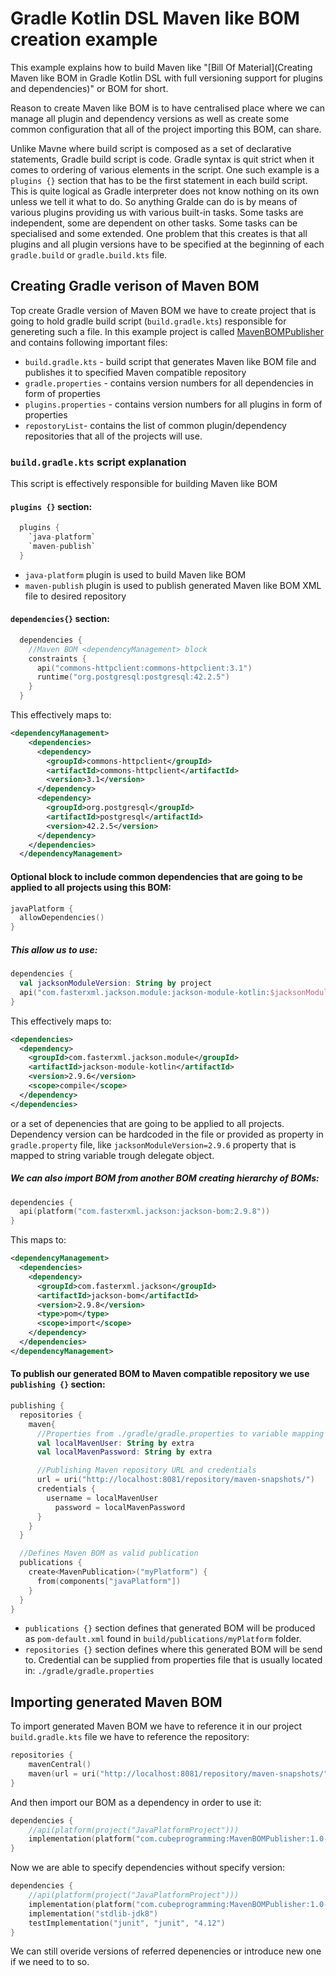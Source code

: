 # Gradle Kotlin DSL Maven like BOM creation example

This example explains how to build Maven like "[Bill Of Material](Creating Maven like BOM in Gradle Kotlin DSL with full versioning support for plugins and dependencies)" or BOM for short.

Reason to create Maven like BOM is to have centralised place where we can manage all plugin and dependency versions as well as create some common configuration that all of the project importing this BOM, can share.

Unlike Mavne where build script is composed as a set of declarative statements, Gradle build script is code. Gradle syntax is quit strict when it comes to ordering of various elements in the script. One such example is a `plugins {}` section that has to be the first statement in each build script. This is quite logical as Gradle interpreter does not know nothing on its own unless we tell it what to do. So anything Gralde can do is by means of various plugins providing us with various built-in tasks. Some tasks are independent, some are dependent on other tasks. Some tasks can be specialised and some extended. One problem that this creates is that all plugins and all plugin versions have to be specified at the beginning of each `gradle.build` or `gradle.build.kts` file.

## Creating Gradle verison of Maven BOM

Top create Gradle version of Maven BOM we have to create project that is going to hold gradle build script (`build.gradle.kts`) responsible for genereting such a file. In this example project is called [MavenBOMPublisher](https://github.com/cubeprogramming/GradleBOM/tree/master/MavenBOMPublisher) and contains following important files:

- `build.gradle.kts` - build script that generates Maven like BOM file and publishes it to specified Maven compatible repository
- `gradle.properties` - contains version numbers for all dependencies in form of properties
- `plugins.properties` - contains version numbers for all plugins in form of properties
- `repostoryList`- contains the list of common plugin/dependency repositories that all of the projects will use.

### `build.gradle.kts` script explanation

This script is effectively responsible for building Maven like BOM

#### `plugins {}` section:

```kotlin
  plugins {
    `java-platform`
    `maven-publish`
  }
```

- `java-platform` plugin is used to build Maven like BOM
- `maven-publish` plugin is used to publish generated Maven like BOM XML file to desired repository

#### `dependencies{}` section:

```kotlin
  dependencies {
    //Maven BOM <dependencyManagement> block
    constraints {
      api("commons-httpclient:commons-httpclient:3.1")
      runtime("org.postgresql:postgresql:42.2.5")
    }
  }
```

This effectively maps to:

```xml
<dependencyManagement>
    <dependencies>
      <dependency>
        <groupId>commons-httpclient</groupId>
        <artifactId>commons-httpclient</artifactId>
        <version>3.1</version>
      </dependency>
      <dependency>
        <groupId>org.postgresql</groupId>
        <artifactId>postgresql</artifactId>
        <version>42.2.5</version>
      </dependency>
    </dependencies>
  </dependencyManagement>
```

#### Optional block to include common dependencies that are going to be applied to all projects using this BOM:

```kotlin
javaPlatform {
  allowDependencies()
}
```

##### This allow us to use:

```kotlin
dependencies {
  val jacksonModuleVersion: String by project
  api("com.fasterxml.jackson.module:jackson-module-kotlin:$jacksonModuleVersion")
}
```

This effectively maps to:

```xml
<dependencies>
  <dependency>
    <groupId>com.fasterxml.jackson.module</groupId>
    <artifactId>jackson-module-kotlin</artifactId>
    <version>2.9.6</version>
    <scope>compile</scope>
  </dependency>
</dependencies>
```

or a set of depenencies that are going to be applied to all projects. Dependency version can be hardcoded in the file or provided as property in `gradle.property` file, like `jacksonModuleVersion=2.9.6` property that is mapped to string variable trough delegate object.

##### We can also import BOM from another BOM creating hierarchy of BOMs:

```kotlin
dependencies {
  api(platform("com.fasterxml.jackson:jackson-bom:2.9.8"))
}
```

This maps to:

```xml
<dependencyManagement>
  <dependencies>
    <dependency>
      <groupId>com.fasterxml.jackson</groupId>
      <artifactId>jackson-bom</artifactId>
      <version>2.9.8</version>
      <type>pom</type>
      <scope>import</scope>
    </dependency>
  </dependencies>
</dependencyManagement>
```

#### To publish our generated BOM to Maven compatible repository we use `publishing {}` section:

```kotlin
publishing {
  repositories {
    maven{
      //Properties from ./gradle/gradle.properties to variable mapping
      val localMavenUser: String by extra
      val localMavenPassword: String by extra

      //Publishing Maven repository URL and credentials
      url = uri("http://localhost:8081/repository/maven-snapshots/")
      credentials {
        username = localMavenUser
          password = localMavenPassword
      }
    }
  }

  //Defines Maven BOM as valid publication
  publications {
    create<MavenPublication>("myPlatform") {
      from(components["javaPlatform"])
    }
  }
}
```

- `publications {}` section defines that generated BOM will be produced as `pom-default.xml` found in `build/publications/myPlatform` folder.
- `repositories {}` section defines where this generated BOM will be send to. Credential can be supplied from properties file that is usually located in: `./gradle/gradle.properties`

## Importing generated Maven BOM

To import generated Maven BOM we have to reference it in our project `build.gradle.kts` file we have to reference the repository:

```kotlin
repositories {
    mavenCentral()
    maven(url = uri("http://localhost:8081/repository/maven-snapshots/"))
}
```

And then import our BOM as a dependency in order to use it:

```kotlin
dependencies {
    //api(platform(project("JavaPlatformProject")))
    implementation(platform("com.cubeprogramming:MavenBOMPublisher:1.0-SNAPSHOT"))
}
```

Now we are able to specify dependencies without specify version:

```kotlin
dependencies {
    //api(platform(project("JavaPlatformProject")))
    implementation(platform("com.cubeprogramming:MavenBOMPublisher:1.0-SNAPSHOT"))
    implementation("stdlib-jdk8")
    testImplementation("junit", "junit", "4.12")
}
```

We can still overide versions of referred depenencies or introduce new one if we need to to so.
